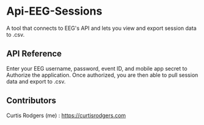 # Api-EEG-Sessions


A tool that connects to EEG's API and lets you view and export session data to .csv.



## API Reference


Enter your EEG username, password, event ID, and mobile app secret to Authorize the application. Once authorized, you are then able to pull session data and export to .csv.


## Contributors


Curtis Rodgers (me) : https://curtisrodgers.com
